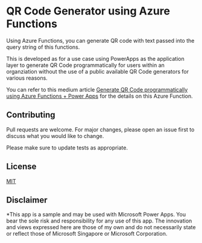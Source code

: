 # QR Code Generator using Azure Functions
Using Azure Functions, you can generate QR code with text passed into the query string of this functions. 

This is developed as for a use case using PowerApps as the application layer to generate QR Code programmatically for users within an organziation without the use of a public available QR Code generators for various reasons.

You can refer to this medium article [Generate QR Code programmatically using Azure Functions + Power Apps](https://medium.com/@jenzushsu/generate-qr-code-programmatically-using-azure-functions-power-apps-d0e545c0a5d3) for the details on this Azure Function.

## Contributing
Pull requests are welcome. For major changes, please open an issue first to discuss what you would like to change.

Please make sure to update tests as appropriate.

## License
[MIT](https://choosealicense.com/licenses/mit/)

## Disclaimer
*This app is a sample and may be used with Microsoft Power Apps. You bear the sole risk and responsibility for any use of this app. The innovation and views expressed here are those of my own and do not necessarily state or reflect those of Microsoft Singapore or Microsoft Corporation.